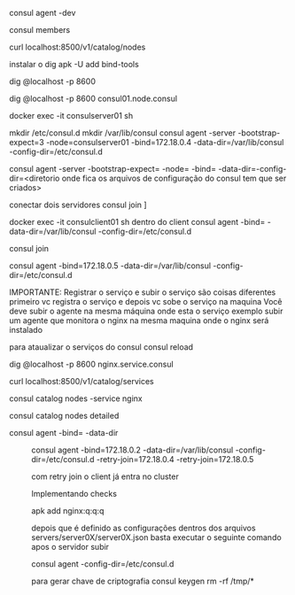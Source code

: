 consul agent -dev

consul members 

curl localhost:8500/v1/catalog/nodes

instalar o dig 
apk -U add bind-tools


dig @localhost -p 8600


dig @localhost -p 8600 consul01.node.consul


docker exec -it consulserver01 sh




mkdir /etc/consul.d
mkdir /var/lib/consul
consul agent -server -bootstrap-expect=3 -node=consulserver01 -bind=172.18.0.4 -data-dir=/var/lib/consul -config-dir=/etc/consul.d


consul agent -server -bootstrap-expect=<quantidade servers> -node=<nome do server> -bind=<ip do server na rede> -data-dir=<diretorio onde o consul guarda seus arquivos >-config-dir=<diretorio onde fica os arquivos de configuração do consul tem que ser criados>

conectar dois servidores 
consul join <ip maquina membro>]



docker exec -it consulclient01 sh
dentro do client
consul agent  -bind=<ip da maquina na rede> -data-dir=/var/lib/consul -config-dir=/etc/consul.d

consul join  <server ip >


consul agent  -bind=172.18.0.5 -data-dir=/var/lib/consul -config-dir=/etc/consul.d

IMPORTANTE:
Registrar o serviço e subir o serviço são coisas diferentes primeiro vc registra o serviço e depois vc
sobe o serviço na maquina
Você deve subir o agente na mesma máquina onde esta o serviço 
exemplo subir um agente que monitora o nginx na mesma maquina onde o nginx será instalado 

para ataualizar o serviços do consul 
consul reload 


dig @localhost -p 8600 nginx.service.consul

curl localhost:8500/v1/catalog/services

consul catalog nodes -service nginx 

consul catalog nodes detailed 


consul agent -bind=<ip> -data-dir<DIR>

consul agent -bind=172.18.0.2 -data-dir=/var/lib/consul -config-dir=/etc/consul.d  -retry-join=172.18.0.4  -retry-join=172.18.0.5

com retry join o client já entra no cluster 


Implementando checks 

apk add nginx:q:q:q

depois que é definido as configurações dentros dos arquivos servers/server0X/server0X.json basta executar o 
seguinte comando apos o servidor subir 

consul agent -config-dir=/etc/consul.d

para gerar chave de criptografia 
consul keygen 
rm -rf /tmp/*
